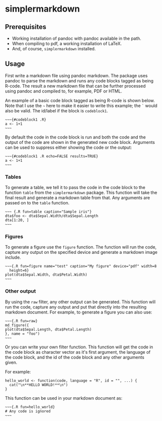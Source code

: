 simplermarkdown
===============================================================================

## Prerequisites

- Working installation of pandoc with pandoc available in the path. 
- When compiling to pdf, a working installation of LaTeX.
- And, of course, `simplermarkdown` installed.


## Usage

First write a markdown file using pandoc markdown.  The package uses pandoc to
parse the markdown and runs any code blocks tagged as being R-code. The result a
new markdown file that can be further processed using pandoc and compiled to,
for example, PDF or HTML.


An example of a basic code block tagged as being R-code is shown below. Note
that I use the `~` here to make it easier to write this example; the `` ` `` 
would also be valid.  The id/label if the block is `codeblock1`.  

```
~~~{#codeblock1 .R}
a <- 1+1
~~~
```

By default the code in the code block is run and both the code and the output of
the code are shown in the generated new code block. Arguments can be used to
suppress either showing the code or the output:

```
~~~{#codeblock1 .R echo=FALSE results=TRUE}
a <- 1+1
~~~
```


### Tables

To generate a table, we tell it to pass the code in the code block to the
function `table` from the `simplermarkdown` package. This function will take the
final result and generate a markdown table from that. Any arguments are passed
on to the `table` function.

```
~~~ {.R fun=table caption="Sample iris"}
dta$foo <- dta$Sepal.Width/dta$Sepal.Length
dta[1:20, ]
~~~
```


### Figures

To generate a figure use the `figure` function. The function will run the code,
capture any output on the specified device and generate a markdown image
include.

```
~~~{.R fun=figure name="test" caption="My figure" device="pdf" width=8 
  height=6}
plot(dta$Sepal.Width, dta$Petal.Width)
~~~
```

### Other output

By using the `raw` filter, any other output can be generated. This function will
run the code, capture any output and put that directly into the resulting
markdown document. For example, to generate a figure you can also use:


```
~~~{.R fun=raw}
md_figure({
plot(dta$Sepal.Length, dta$Petal.Length)
}, name = "foo")
~~~
```

Or you can write your own filter function. This function will get the code in
the code block as character vector as it's first argument, the language of the
code block, and the id of the code block and any other arguments given. 

For example:

```
hello_world <- function(code, language = "R", id = "", ...) {
  cat("\n**HELLO WORLD!**\n")
}
```

This function can be used in your markdown document as:

```
~~~{.R fun=hello_world}
# Any code is ignored
~~~
```


